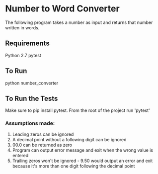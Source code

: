 # Number to Word Converter 
The following program takes a number as input and returns that number written in words.

## Requirements
Python 2.7
pytest

## To Run
python number_converter

## To Run the Tests
Make sure to pip install pytest.
 From the root of the project run 'pytest'

### Assumptions made:
1) Leading zeros can be ignored
2) A decimal point without a following digit can be ignored
3) 00.0 can be returned as zero
4) Program can output error message and exit when the wrong value is entered
5) Trailing zeros won't be ignored - 9.50 would output an error and exit because 
it's more than one digit following the decimal point

